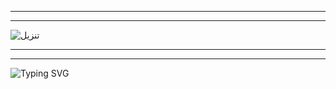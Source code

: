 _________________________________________________________________________________________________
_________________________________________________________________________________________________
![تنزيل](https://github.com/user-attachments/assets/f90cb22a-10b4-4d04-8005-18732c4ae3be)
_________________________________________________________________________________________________
_________________________________________________________________________________________________

<img src="https://readme-typing-svg.herokuapp.com?font=VT323&size=45&pause=1500&color=7D3BC3&center=true&vCenter=true&width=450&lines=>..........;🕵️%20E14A69;{E14A2A69-A21E-4E17-A55C-3B4F6DC1D}" alt="Typing SVG" />
